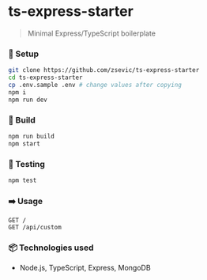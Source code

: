 # ts-express-starter
> Minimal Express/TypeScript boilerplate

### :wrench: Setup

```bash
git clone https://github.com/zsevic/ts-express-starter
cd ts-express-starter
cp .env.sample .env # change values after copying
npm i
npm run dev
```

### :construction_worker: Build

```bash
npm run build
npm start
```

### :rotating_light: Testing

```bash
npm test
```

### :arrow_right: Usage

```
GET /
GET /api/custom
```

### :package: Technologies used
* Node.js, TypeScript, Express, MongoDB